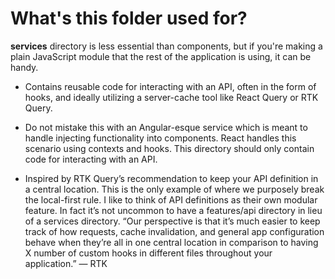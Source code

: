 # What's this folder used for?

**services** directory is less essential than components, but if you're making a plain JavaScript module that the rest of the application is using, it can be handy.

- Contains reusable code for interacting with an API, often in the form of hooks, and ideally utilizing a server-cache tool like React Query or RTK Query.

- Do not mistake this with an Angular-esque service which is meant to handle injecting functionality into components. React handles this scenario using contexts and hooks. This directory should only contain code for interacting with an API.

- Inspired by RTK Query’s recommendation to keep your API definition in a central location. This is the only example of where we purposely break the local-first rule. I like to think of API definitions as their own modular feature. In fact it’s not uncommon to have a features/api directory in lieu of a services directory.
“Our perspective is that it’s much easier to keep track of how requests, cache invalidation, and general app configuration behave when they’re all in one central location in comparison to having X number of custom hooks in different files throughout your application.” — RTK
